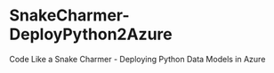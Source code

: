 # SnakeCharmer-DeployPython2Azure
Code Like a Snake Charmer - Deploying Python Data Models in Azure
